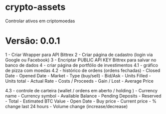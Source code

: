 # crypto-assets
Controlar ativos em criptomoedas 

Versâo: 0.0.1
=============
1 - Criar Wrapper para API Bittrex
2 - Criar página de cadastro (login via Google ou Facebook)
3 - Encriptar PUBLIC API KEY Bittrex para salvar no banco de dados
4 - criar página de portfólio de investimentos
  4.1 - gráfico de pizza com moedas
  4.2 - histórico de ordens (ordens fechadas)
      - Closed Date
      - Opened Date
      - Market 
      - Type (buy/sell)
      - Bid/Ask
      - Units Filled
      - Units total
      - Actual Rate
      - Costs / Proceeds
      - Gain / Lost
      - Average Price
      
  4.3 - controle de carteira (wallet / ordens em aberto / holding )
      - Currency name
      - Currency symbol
      - Available Balance
      - Pending Deposits
      - Reserved
      - Total
      - Estimated BTC Value
      - Open Date
      - Buy price
      - Current price 
      - % change last 24 hours
      - Volume change (increase/decrease)
      
  
